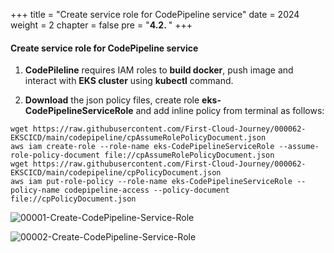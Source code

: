 +++
title = "Create service role for CodePipeline service"
date = 2024
weight = 2
chapter = false
pre = "<b>4.2. </b>"
+++

#### Create service role for CodePipeline service
1. **CodePileline** requires IAM roles to **build docker**, push image and interact with **EKS cluster** using **kubectl** command.

2. **Download** the json policy files, create role **eks-CodePipelineServiceRole** and add inline policy from terminal as follows:

```
wget https://raw.githubusercontent.com/First-Cloud-Journey/000062-EKSCICD/main/codepipeline/cpAssumeRolePolicyDocument.json
aws iam create-role --role-name eks-CodePipelineServiceRole --assume-role-policy-document file://cpAssumeRolePolicyDocument.json
wget https://raw.githubusercontent.com/First-Cloud-Journey/000062-EKSCICD/main/codepipeline/cpPolicyDocument.json
aws iam put-role-policy --role-name eks-CodePipelineServiceRole --policy-name codepipeline-access --policy-document file://cpPolicyDocument.json

```

![00001-Create-CodePipeline-Service-Role](../images/4-Generate-Code-Pipeline/2-Create-CodePipeline-Service-Role/00001-Create-CodePipeline-Service-Role.png?width=90pc)

![00002-Create-CodePipeline-Service-Role](../images/4-Generate-Code-Pipeline/2-Create-CodePipeline-Service-Role/00002-Create-CodePipeline-Service-Role.png?width=90pc)
